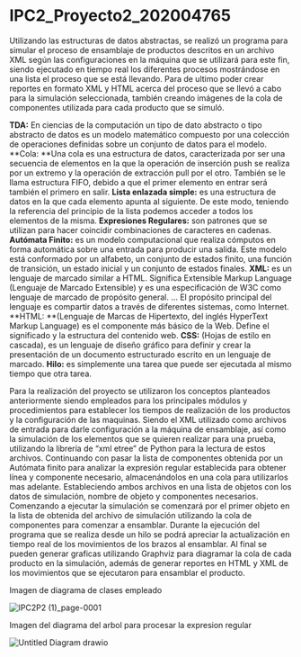 # IPC2_Proyecto2_202004765
Utilizando las estructuras de datos abstractas, se realizó un programa para simular el proceso de ensamblaje de productos descritos en un archivo XML según las configuraciones en la máquina que se utilizará para este fin, siendo ejecutado en tiempo real los diferentes procesos mostrándose en una lista el proceso que se está llevando.
Para de ultimo poder crear reportes en formato XML y HTML acerca del proceso que se llevó a cabo para la simulación seleccionada, también creando imágenes de la cola de componentes utilizada para cada producto que se simuló.

**TDA:** En ciencias de la computación un tipo de dato abstracto o tipo abstracto de datos es un modelo matemático compuesto por una colección de operaciones definidas sobre un conjunto de datos para el modelo.
**Cola: **Una cola es una estructura de datos, caracterizada por ser una secuencia de elementos en la que la operación de inserción push se realiza por un extremo y la operación de extracción pull por el otro. También se le llama estructura FIFO, debido a que el primer elemento en entrar será también el primero en salir.
**Lista enlazada simple:** es una estructura de datos en la que cada elemento apunta al siguiente. De este modo, teniendo la referencia del principio de la lista podemos acceder a todos los elementos de la misma.
**Expresiones Regulares:** son patrones que se utilizan para hacer coincidir combinaciones de caracteres en cadenas.
**Autómata Finito:** es un modelo computacional que realiza cómputos en forma automática sobre una entrada para producir una salida. Este modelo está conformado por un alfabeto, un conjunto de estados finito, una función de transición, un estado inicial y un conjunto de estados finales.
**XML:** es un lenguaje de marcado similar a HTML. Significa Extensible Markup Language (Lenguaje de Marcado Extensible) y es una especificación de W3C como lenguaje de marcado de propósito general. ... El propósito principal del lenguaje es compartir datos a través de diferentes sistemas, como Internet.
**HTML: **(Lenguaje de Marcas de Hipertexto, del inglés HyperText Markup Language) es el componente más básico de la Web. Define el significado y la estructura del contenido web.
**CSS:** (Hojas de estilo en cascada), es un lenguaje de diseño gráfico para definir y crear la presentación de un documento estructurado escrito en un lenguaje de marcado.
**Hilo:** es simplemente una tarea que puede ser ejecutada al mismo tiempo que otra tarea.


Para la realización del proyecto se utilizaron los conceptos planteados anteriormente siendo empleados para los principales módulos y procedimientos para establecer los tiempos de realización de los productos y la configuración de las maquinas. Siendo el XML utilizado como archivos de entrada para darle configuración a la máquina de ensamblaje, así como la simulación de los elementos que se quieren realizar para una prueba, utilizando la librería de “xml etree” de Python para la lectura de estos archivos.
Continuando con pasar la lista de componentes obtenida por un Autómata finito para analizar la expresión regular establecida para obtener línea y componente necesario, almacenándolos en una cola para utilizarlos mas adelante. Estableciendo ambos archivos en una lista de objetos con los datos de simulación, nombre de objeto y componentes necesarios. Comenzando a ejecutar la simulación se comenzará por el primer objeto en la lista de obtenida del archivo de simulación utilizando la cola de componentes para comenzar a ensamblar.
Durante la ejecución del programa que se realiza desde un hilo se podrá apreciar la actualización en tiempo real de los movimientos de los brazos al ensamblar. Al final se pueden generar graficas utilizando Graphviz para diagramar la cola de cada producto en la simulación, además de generar reportes en HTML y XML de los movimientos que se ejecutaron para ensamblar el producto.

Imagen de diagrama de clases empleado

![IPC2P2 (1)_page-0001](https://user-images.githubusercontent.com/78063271/134774135-a77e2b27-cf06-4a75-875c-6ab6c9ca2ea7.jpg)



Imagen del diagrama del arbol para procesar la expresion regular

![Untitled Diagram drawio](https://user-images.githubusercontent.com/78063271/134774139-5142bf4e-c53e-461e-9dc3-0a1c99753ab4.png)



